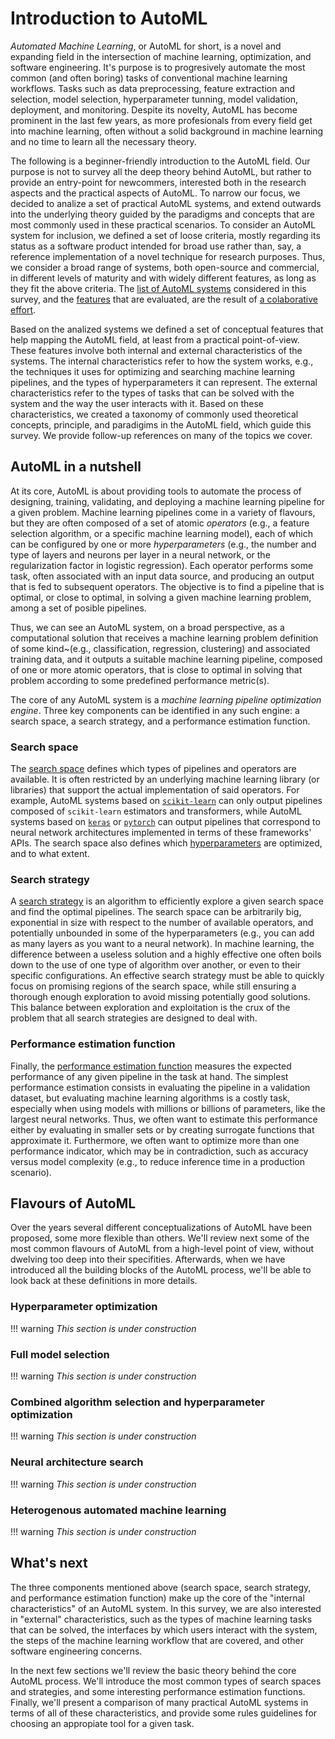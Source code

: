 # Introduction to AutoML

*Automated Machine Learning*, or AutoML for short, is a novel and expanding field in the intersection of machine learning, optimization, and software engineering.
It's purpose is to progresively automate the most common (and often boring) tasks of conventional machine learning workflows.
Tasks such as data preprocessing, feature extraction and selection, model selection, hyperparameter tunning, model validation, deployment, and monitoring.
Despite its novelty, AutoML has become prominent in the last few years, as more profesionals from every field get into machine learning, often without a solid background in machine learning and no time to learn all the necessary theory.

The following is a beginner-friendly introduction to the AutoML field.
Our purpose is not to survey all the deep theory behind AutoML, but rather to provide an entry-point for newcommers, interested both in the research aspects and the practical aspects of AutoML.
To narrow our focus, we decided to analize a set of practical AutoML systems, and extend outwards into the underlying theory guided by the paradigms and concepts that are most commonly used in these practical scenarios.
To consider an AutoML system for inclusion, we defined a set of loose criteria, mostly regarding its status as a software product intended for broad use rather than, say, a reference implementation of a novel technique for research purposes.
Thus, we consider a broad range of systems, both open-source and commercial, in different levels of maturity and with widely different features, as long as they fit the above criteria.
The [list of AutoML systems](./systems) considered in this survey, and the [features](./comparison) that are evaluated, are the result of [a colaborative effort](https://github.com/autogoal/survey).

Based on the analized systems we defined a set of conceptual features that help mapping the AutoML field, at least from a practical point-of-view.
These features involve both internal and external characteristics of the systems.
The internal characteristics refer to how the system works, e.g., the techniques it uses for optimizing and searching machine learning pipelines, and the types of hyperparameters it can represent.
The external characteristics refer to the types of tasks that can be solved with the system and the way the user interacts with it.
Based on these characteristics, we created a taxonomy of commonly used theoretical concepts, principle, and paradigims in the AutoML field, which guide this survey.
We provide follow-up references on many of the topics we cover.

## AutoML in a nutshell

At its core, AutoML is about providing tools to automate the process of designing, training, validating, and deploying a machine learning pipeline for a given problem.
Machine learning pipelines come in a variety of flavours, but they are often composed of a set of atomic *operators* (e.g., a feature selection algorithm, or a specific machine learning model), each of which can be configured by one or more *hyperparameters* (e.g., the number and type of layers and neurons per layer in a neural network, or the regularization factor in logistic regression).
Each operator performs some task, often associated with an input data source, and producing an output that is fed to subsequent operators.
The objective is to find a pipeline that is optimal, or close to optimal, in solving a given machine learning problem, among a set of posible pipelines.

Thus, we can see an AutoML system, on a broad perspective, as a computational solution that receives a machine learning problem definition of some kind~(e.g., classification, regression, clustering) and associated training data, and it outputs a suitable machine learning pipeline, composed of one or more atomic operators, that is close to optimal in solving that problem according to some predefined performance metric(s).

The core of any AutoML system is a *machine learning pipeline optimization engine*.
Three key components can be identified in any such engine: a search space, a search strategy, and a performance estimation function.

### Search space

The [search space](./search-space) defines which types of pipelines and operators are available. It is often restricted by an underlying machine learning library (or libraries) that support the actual implementation of said operators.
For example, AutoML systems based on [`scikit-learn`](https://scikit-learn.org) can only output pipelines composed of `scikit-learn` estimators and transformers, while AutoML systems based on [`keras`]() or [`pytorch`]() can output pipelines that correspond to neural network architectures implemented in terms of these frameworks' APIs.
The search space also defines which [hyperparameters](./search-space/#hyperparameters) are optimized, and to what extent.

### Search strategy

A [search strategy](./search-strategy) is an algorithm to efficiently explore a given search space and find the optimal pipelines.
The search space can be arbitrarily big, exponential in size with respect to the number of available operators, and potentially unbounded in some of the hyperparameters (e.g., you can add as many layers as you want to a neural network).
In machine learning, the difference between a useless solution and a highly effective one often boils down to the use of one type of algorithm over another, or even to their specific configurations.
An effective search strategy must be able to quickly focus on promising regions of the search space, while still ensuring a thorough enough exploration to avoid missing potentially good solutions.
This balance between exploration and exploitation is the crux of the problem that all search strategies are designed to deal with.

### Performance estimation function

Finally, the [performance estimation function](./performance-estimation) measures the expected performance of any given pipeline in the task at hand.
The simplest performance estimation consists in evaluating the pipeline in a validation dataset, but evaluating machine learning algorithms is a costly task, especially when using models with millions or billions of parameters, like the largest neural networks.
Thus, we often want to estimate this performance either by evaluating in smaller sets or by creating surrogate functions that approximate it.
Furthermore, we often want to optimize more than one performance indicator, which may be in contradiction, such as accuracy versus model complexity (e.g., to reduce inference time in a production scenario).

## Flavours of AutoML

Over the years several different conceptualizations of AutoML have been proposed, some more flexible than others.
We'll review next some of the most common flavours of AutoML from a high-level point of view, without dwelving too deep into their specifities.
Afterwards, when we have introduced all the building blocks of the AutoML process, we'll be able to look back at these definitions in more details.

### Hyperparameter optimization

!!! warning
    *This section is under construction*

### Full model selection

!!! warning
    *This section is under construction*

### Combined algorithm selection and hyperparameter optimization

!!! warning
    *This section is under construction*

### Neural architecture search

!!! warning
    *This section is under construction*

### Heterogenous automated machine learning

!!! warning
    *This section is under construction*

## What's next

The three components mentioned above (search space, search strategy, and performance estimation function) make up the core of the "internal characteristics" of an AutoML system.
In this survey, we are also interested in "external" characteristics, such as the types of machine learning tasks that can be solved, the interfaces by which users interact with the system, the steps of the machine learning workflow that are covered, and other software engineering concerns.

In the next few sections we'll review the basic theory behind the core AutoML process.
We'll introduce the most common types of search spaces and strategies, and some interesting performance estimation functions.
Finally, we'll present a comparison of many practical AutoML systems in terms of all of these characteristics, and provide some rules guidelines for choosing an appropiate tool for a given task.
